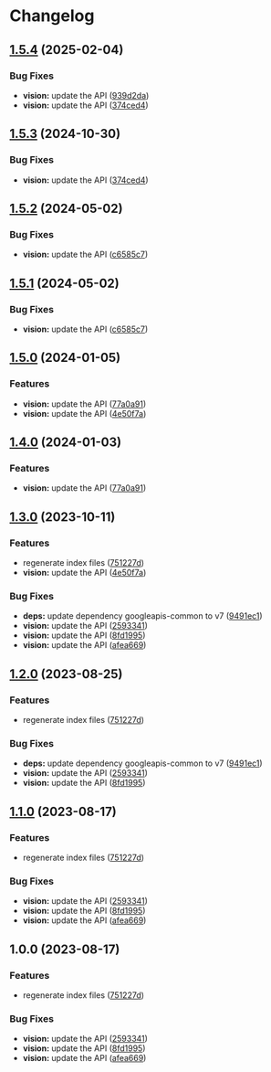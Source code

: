 # Changelog

## [1.5.4](https://github.com/googleapis/google-api-nodejs-client/compare/vision-v1.5.3...vision-v1.5.4) (2025-02-04)


### Bug Fixes

* **vision:** update the API ([939d2da](https://github.com/googleapis/google-api-nodejs-client/commit/939d2da8976d597364be217a4cf2db2a812308ff))
* **vision:** update the API ([374ced4](https://github.com/googleapis/google-api-nodejs-client/commit/374ced45ff5bd565ba7c35dc3489b4f5fc58cfc8))

## [1.5.3](https://github.com/googleapis/google-api-nodejs-client/compare/vision-v1.5.2...vision-v1.5.3) (2024-10-30)


### Bug Fixes

* **vision:** update the API ([374ced4](https://github.com/googleapis/google-api-nodejs-client/commit/374ced45ff5bd565ba7c35dc3489b4f5fc58cfc8))

## [1.5.2](https://github.com/googleapis/google-api-nodejs-client/compare/vision-v1.5.1...vision-v1.5.2) (2024-05-02)


### Bug Fixes

* **vision:** update the API ([c6585c7](https://github.com/googleapis/google-api-nodejs-client/commit/c6585c79b039060193405d68e865552f579dae19))

## [1.5.1](https://github.com/googleapis/google-api-nodejs-client/compare/vision-v1.5.0...vision-v1.5.1) (2024-05-02)


### Bug Fixes

* **vision:** update the API ([c6585c7](https://github.com/googleapis/google-api-nodejs-client/commit/c6585c79b039060193405d68e865552f579dae19))

## [1.5.0](https://github.com/googleapis/google-api-nodejs-client/compare/vision-v1.4.0...vision-v1.5.0) (2024-01-05)


### Features

* **vision:** update the API ([77a0a91](https://github.com/googleapis/google-api-nodejs-client/commit/77a0a9136e5f59f532a9bf064ebed830d10a16d3))
* **vision:** update the API ([4e50f7a](https://github.com/googleapis/google-api-nodejs-client/commit/4e50f7a822a03d295b387d4881b081f800fe4206))

## [1.4.0](https://github.com/googleapis/google-api-nodejs-client/compare/vision-v1.3.0...vision-v1.4.0) (2024-01-03)


### Features

* **vision:** update the API ([77a0a91](https://github.com/googleapis/google-api-nodejs-client/commit/77a0a9136e5f59f532a9bf064ebed830d10a16d3))

## [1.3.0](https://github.com/googleapis/google-api-nodejs-client/compare/vision-v1.2.0...vision-v1.3.0) (2023-10-11)


### Features

* regenerate index files ([751227d](https://github.com/googleapis/google-api-nodejs-client/commit/751227d3926c946b5db5edb58f0086e074a61169))
* **vision:** update the API ([4e50f7a](https://github.com/googleapis/google-api-nodejs-client/commit/4e50f7a822a03d295b387d4881b081f800fe4206))


### Bug Fixes

* **deps:** update dependency googleapis-common to v7 ([9491ec1](https://github.com/googleapis/google-api-nodejs-client/commit/9491ec1cdc3c413e7d73edcfcd59cf5c28a7c855))
* **vision:** update the API ([2593341](https://github.com/googleapis/google-api-nodejs-client/commit/2593341f5bd65213067e4d23f834ce26442a3633))
* **vision:** update the API ([8fd1995](https://github.com/googleapis/google-api-nodejs-client/commit/8fd19953a1bb295b46fb1584d0bae62774a55ab0))
* **vision:** update the API ([afea669](https://github.com/googleapis/google-api-nodejs-client/commit/afea6697bcbf7a6bbd48426f2b9a2ba63ba162f1))

## [1.2.0](https://github.com/googleapis/google-api-nodejs-client/compare/vision-v1.1.0...vision-v1.2.0) (2023-08-25)


### Features

* regenerate index files ([751227d](https://github.com/googleapis/google-api-nodejs-client/commit/751227d3926c946b5db5edb58f0086e074a61169))


### Bug Fixes

* **deps:** update dependency googleapis-common to v7 ([9491ec1](https://github.com/googleapis/google-api-nodejs-client/commit/9491ec1cdc3c413e7d73edcfcd59cf5c28a7c855))
* **vision:** update the API ([2593341](https://github.com/googleapis/google-api-nodejs-client/commit/2593341f5bd65213067e4d23f834ce26442a3633))
* **vision:** update the API ([8fd1995](https://github.com/googleapis/google-api-nodejs-client/commit/8fd19953a1bb295b46fb1584d0bae62774a55ab0))

## [1.1.0](https://github.com/googleapis/google-api-nodejs-client/compare/vision-v1.0.0...vision-v1.1.0) (2023-08-17)


### Features

* regenerate index files ([751227d](https://github.com/googleapis/google-api-nodejs-client/commit/751227d3926c946b5db5edb58f0086e074a61169))


### Bug Fixes

* **vision:** update the API ([2593341](https://github.com/googleapis/google-api-nodejs-client/commit/2593341f5bd65213067e4d23f834ce26442a3633))
* **vision:** update the API ([8fd1995](https://github.com/googleapis/google-api-nodejs-client/commit/8fd19953a1bb295b46fb1584d0bae62774a55ab0))
* **vision:** update the API ([afea669](https://github.com/googleapis/google-api-nodejs-client/commit/afea6697bcbf7a6bbd48426f2b9a2ba63ba162f1))

## 1.0.0 (2023-08-17)


### Features

* regenerate index files ([751227d](https://github.com/googleapis/google-api-nodejs-client/commit/751227d3926c946b5db5edb58f0086e074a61169))


### Bug Fixes

* **vision:** update the API ([2593341](https://github.com/googleapis/google-api-nodejs-client/commit/2593341f5bd65213067e4d23f834ce26442a3633))
* **vision:** update the API ([8fd1995](https://github.com/googleapis/google-api-nodejs-client/commit/8fd19953a1bb295b46fb1584d0bae62774a55ab0))
* **vision:** update the API ([afea669](https://github.com/googleapis/google-api-nodejs-client/commit/afea6697bcbf7a6bbd48426f2b9a2ba63ba162f1))
